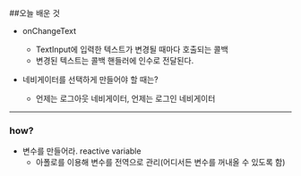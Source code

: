 ##오늘 배운 것
- onChangeText
  - TextInput에 입력한 텍스트가 변경될 때마다 호출되는 콜백
  - 변경된 텍스트는 콜백 핸들러에 인수로 전달된다.

- 네비게이터를 선택하게 만들어야 할 때는?
  - 언제는 로그아웃 네비게이터, 언제는 로그인 네비게이터
---
### how?
- 변수를 만들어라. reactive variable
  - 아폴로를 이용해 변수를 전역으로 관리(어디서든 변수를 꺼내올 수 있도록 함)